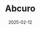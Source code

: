 ---  
layout: startup_page  
title: "Abcuro"  
id: "abcuro.com"  
permalink: "/abcuroabcuro.com02122025/"  
website: "https://abcuro.com/"  
funding_round: "Series C"  
funding_amount: "$200M"  
investors: "NEA, Foresite Capital, RA Capital Management, Bain Capital Life Sciences, Redmile Group, Samsara BioCapital, Sanofi Ventures, Pontifax, Mass General Brigham Ventures, New Leaf Ventures, funds managed by abrdn Inc., funds and accounts managed by BlackRock, Eurofarma Ventures, Soleus Capital"  
about: "Abcuro is a clinical-stage biotechnology company focused on developing first-in-class immunotherapies for autoimmune diseases and cancer. Their lead program, ulviprubart (ABC008), is designed to selectively deplete cytotoxic T cells, targeting diseases like inclusion body myositis (IBM). The company is currently conducting clinical trials for ulviprubart."  
markets: "Biotech, Health Care, Medical, Therapeutics"  
hq: "Newton, Massachusetts, United States"  
founded_year: "2015"  
linkedin: "https://www.linkedin.com/company/abcuro-inc/"  
twitter: "https://twitter.com/AbcuroInc"  
instagram: ""  
facebook: ""  
crunchbase: "https://www.crunchbase.com/organization/abcuro"  
pitchbook: "https://pitchbook.com/profiles/company/168930-91"  

date_display: "12-Feb-2025"  
date: "2025-02-12"

# SEO Optimization  
meta_title: "Abcuro - Series C Funding ($200M)"  
meta_description: "Abcuro, Abcuro is a clinical-stage biotechnology company focused on developing first-in-class immunotherapies for autoimmune diseases and cancer. Their lead p..."  
meta_keywords: "Abcuro, Biotech, Health Care, Medical, Therapeutics, Series C funding"  
canonical_url: "https://startup.projectstartups.com/abcuroabcuro.com02122025/"  
---